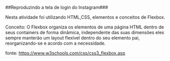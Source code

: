 ##Reproduzindo a tela de login do Instagram###

Nesta atividade foi utilizando HTML,CSS, elementos e conceitos de Flexbox.

Conceito:
O Flexbox organiza os elementos de uma página HTML dentro de seus containers de forma dinâmica, independente das suas dimensões eles sempre manterão um layout flexível dentro do seu elemento pai, reorganizando-se e acordo com a necessidade.

fonte: https://www.w3schools.com/css/css3_flexbox.asp
